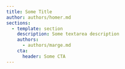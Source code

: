 ```yaml
---
title: Some Title
author: authors/homer.md
sections:
  - template: section
    description: Some textarea description
    authors:
      - authors/marge.md
    cta:
      header: Some CTA
---
```

